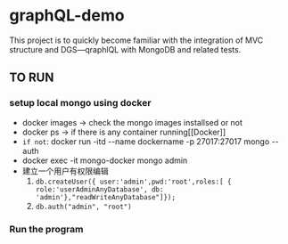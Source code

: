 # graphQL-demo
This project is to quickly become familiar with the integration of MVC structure and DGS—qraphlQL with MongoDB and related tests.

## TO RUN 

### setup local mongo using docker
- docker images -> check the mongo images installsed or not
- docker ps -> if there is any container running[[Docker]]
-   `if not`: docker run -itd --name dockername -p 27017:27017 mongo --auth
-   docker exec -it mongo-docker mongo admin
-  建立一个用户有权限编辑
    1. `db.createUser({ user:'admin',pwd:'root',roles:[ { role:'userAdminAnyDatabase', db: 'admin'},"readWriteAnyDatabase"]});`
    2. `db.auth("admin", "root")`
		
### Run the program
